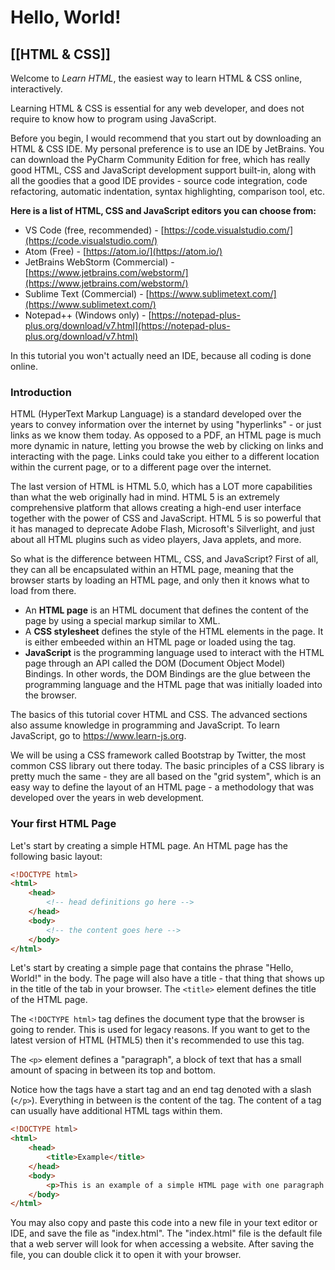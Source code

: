 # Hello, World!
[[HTML & CSS]]
---

Welcome to _Learn HTML_, the easiest way to learn HTML & CSS online, interactively.

Learning HTML & CSS is essential for any web developer, and does not require to know how to program using JavaScript.

Before you begin, I would recommend that you start out by downloading an HTML & CSS IDE. My personal preference is to use an IDE by JetBrains. You can download the PyCharm Community Edition for free, which has really good HTML, CSS and JavaScript development support built-in, along with all the goodies that a good IDE provides - source code integration, code refactoring, automatic indentation, syntax highlighting, comparison tool, etc.

**Here is a list of HTML, CSS and JavaScript editors you can choose from:**

-   VS Code (free, recommended) - [https://code.visualstudio.com/](https://code.visualstudio.com/)
-   Atom (Free) - [https://atom.io/](https://atom.io/)
-   JetBrains WebStorm (Commercial) - [https://www.jetbrains.com/webstorm/](https://www.jetbrains.com/webstorm/)
-   Sublime Text (Commercial) - [https://www.sublimetext.com/](https://www.sublimetext.com/)
-   Notepad++ (Windows only) - [https://notepad-plus-plus.org/download/v7.html](https://notepad-plus-plus.org/download/v7.html)

In this tutorial you won't actually need an IDE, because all coding is done online.

### Introduction

HTML (HyperText Markup Language) is a standard developed over the years to convey information over the internet by using "hyperlinks" - or just links as we know them today. As opposed to a PDF, an HTML page is much more dynamic in nature, letting you browse the web by clicking on links and interacting with the page. Links could take you either to a different location within the current page, or to a different page over the internet.

The last version of HTML is HTML 5.0, which has a LOT more capabilities than what the web originally had in mind. HTML 5 is an extremely comprehensive platform that allows creating a high-end user interface together with the power of CSS and JavaScript. HTML 5 is so powerful that it has managed to deprecate Adobe Flash, Microsoft's Silverlight, and just about all HTML plugins such as video players, Java applets, and more.

So what is the difference between HTML, CSS, and JavaScript? First of all, they can all be encapsulated within an HTML page, meaning that the browser starts by loading an HTML page, and only then it knows what to load from there.

-   An **HTML page** is an HTML document that defines the content of the page by using a special markup similar to XML.
-   A **CSS stylesheet** defines the style of the HTML elements in the page. It is either embeeded within an HTML page or loaded using the tag.
-   **JavaScript** is the programming language used to interact with the HTML page through an API called the DOM (Document Object Model) Bindings. In other words, the DOM Bindings are the glue between the programming language and the HTML page that was initially loaded into the browser.

The basics of this tutorial cover HTML and CSS. The advanced sections also assume knowledge in programming and JavaScript. To learn JavaScript, go to https://www.learn-js.org.

We will be using a CSS framework called Bootstrap by Twitter, the most common CSS library out there today. The basic principles of a CSS library is pretty much the same - they are all based on the "grid system", which is an easy way to define the layout of an HTML page - a methodology that was developed over the years in web development.

### Your first HTML Page

Let's start by creating a simple HTML page. An HTML page has the following basic layout:

```html
<!DOCTYPE html>
<html>
    <head>
        <!-- head definitions go here -->
    </head>
    <body>
        <!-- the content goes here -->
    </body>
</html>
```

Let's start by creating a simple page that contains the phrase "Hello, World!" in the body. The page will also have a title - that thing that shows up in the title of the tab in your browser. The `<title>` element defines the title of the HTML page.

The `<!DOCTYPE html>` tag defines the document type that the browser is going to render. This is used for legacy reasons. If you want to get to the latest version of HTML (HTML5) then it's recommended to use this tag.

The `<p>` element defines a "paragraph", a block of text that has a small amount of spacing in between its top and bottom.

Notice how the tags have a start tag and an end tag denoted with a slash (`</p>`). Everything in between is the content of the tag. The content of a tag can usually have additional HTML tags within them.

```html
<!DOCTYPE html>
<html>
    <head>
        <title>Example</title>
    </head>
    <body>
        <p>This is an example of a simple HTML page with one paragraph.</p>
    </body>
</html>
```

You may also copy and paste this code into a new file in your text editor or IDE, and save the file as "index.html". The "index.html" file is the default file that a web server will look for when accessing a website. After saving the file, you can double click it to open it with your browser.
